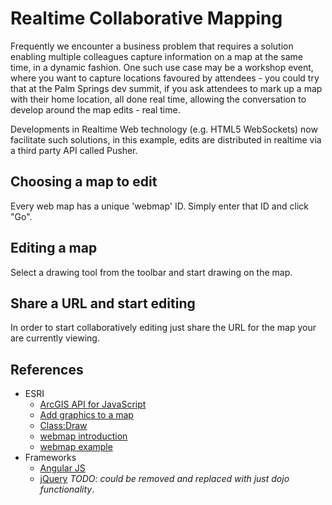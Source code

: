 # Realtime Collaborative Mapping

Frequently we encounter a business problem that requires a solution enabling multiple colleagues capture information on a map at the same time, in a dynamic fashion.  One such use case may be a workshop event, where you want to capture locations favoured by attendees - you could try that at the Palm Springs dev summit, if you ask attendees to mark up a map with their home location, all done real time, allowing the conversation to develop around the map edits - real time.

Developments in Realtime Web technology (e.g. HTML5 WebSockets) now facilitate such solutions, in this example, edits are distributed in realtime via a third party API called Pusher.

## Choosing a map to edit

Every web map has a unique 'webmap' ID. Simply enter that ID and click "Go".

## Editing a map

Select a drawing tool from the toolbar and start drawing on the map.

## Share a URL and start editing

In order to start collaboratively editing just share the URL for the map your are currently viewing.

## References

* ESRI
  * [ArcGIS API for JavaScript](http://help.arcgis.com/en/webapi/javascript/arcgis/index.html)
  * [Add graphics to a map](http://help.arcgis.com/en/webapi/javascript/arcgis/jssamples/graphics_add.html)
  * [Class:Draw](http://help.arcgis.com/en/webapi/javascript/arcgis/jsapi/draw.html)
  * [webmap introduction](http://help.arcgis.com/en/webapi/javascript/arcgis/jshelp/intro_webmap.html)
  * [webmap example](http://www.arcgis.com/home/webmap/viewer.html?webmap=31aa8f2167c140bf8d30840d4cb7e411)
* Frameworks
	* [Angular JS](http://angularjs.org/)
	* [jQuery](http://jquery.com/) *TODO: could be removed and replaced with just dojo functionality*.